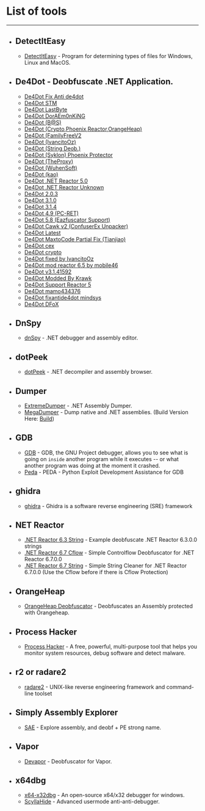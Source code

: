 # List of tools

-----------------

- ## DetectItEasy
  - [DetectItEasy](https://github.com/horsicq/Detect-It-Easy) - Program for determining types of files for Windows, Linux and MacOS.

- ## De4Dot - Deobfuscate .NET Application.
  - [De4Dot Fix Anti de4dot](https://github.com/lol-49/Cracking-Thing/tree/main/De4Dot/De4dot%20Fix%20Anti%20de4dot)
  - [De4Dot STM](https://github.com/lol-49/Cracking-Thing/tree/main/De4Dot/De4dot%20STM)
  - [De4Dot LastByte](https://github.com/lol-49/Cracking-Thing/tree/main/De4Dot/De4dot%20lastbyte)
  - [De4Dot DorAEm0nKiNG](https://github.com/lol-49/Cracking-Thing/tree/main/De4Dot/De4dot_DorAEm0nKiNG)
  - [De4Dot (B@S)](https://github.com/lol-49/Cracking-Thing/tree/main/De4Dot/de4dot%20(B%40S))
  - [De4Dot (Crypto,Phoenix,Reactor,OrangeHeap)](https://github.com/lol-49/Cracking-Thing/tree/main/De4Dot/de4dot%20(Crypto%2CPhoenix%2CReactor%2COrangeHeap))
  - [De4Dot (FamilyFreeV2](https://github.com/lol-49/Cracking-Thing/tree/main/De4Dot/de4dot%20(FamilyFree%20v2))
  - [De4Dot (IvancitoOz)](https://github.com/lol-49/Cracking-Thing/tree/main/De4Dot/de4dot%20(IvancitoOz))
  - [De4Dot (String Deob.)](https://github.com/lol-49/Cracking-Thing/tree/main/De4Dot/de4dot%20(String%20Deob.))
  - [De4Dot (Syklon) Phoenix Protector](https://github.com/lol-49/Cracking-Thing/tree/main/De4Dot/de4dot%20(Syklon)%20Phoenix%20Protector)
  - [De4Dot (TheProxy)](https://github.com/lol-49/Cracking-Thing/tree/main/De4Dot/de4dot%20(TheProxy))
  - [De4Dot (WuhenSoft)](https://github.com/lol-49/Cracking-Thing/tree/main/De4Dot/de4dot%20(Wuhensoft))
  - [De4Dot (kao)](https://github.com/lol-49/Cracking-Thing/tree/main/De4Dot/de4dot%20(kao))
  - [De4Dot .NET Reactor 5.0](https://github.com/lol-49/Cracking-Thing/tree/main/De4Dot/de4dot%20.NET%20Reactor%205.0)
  - [De4Dot .NET Reactor Unknown](https://github.com/lol-49/Cracking-Thing/tree/main/De4Dot/de4dot%20.Net%20Reactor%20(Unknown))
  - [De4Dot 2.0.3](https://github.com/lol-49/Cracking-Thing/tree/main/De4Dot/de4dot%202.0.3)
  - [De4Dot 3.1.0](https://github.com/lol-49/Cracking-Thing/tree/main/De4Dot/de4dot%203.1.0)
  - [De4Dot 3.1.4](https://github.com/lol-49/Cracking-Thing/tree/main/De4Dot/de4dot%203.1.4)
  - [De4Dot 4.9 (PC-RET)](https://github.com/lol-49/Cracking-Thing/tree/main/De4Dot/de4dot%204.9%20(PC-RET))
  - [De4Dot 5.8 (Eazfuscator Support)](https://github.com/lol-49/Cracking-Thing/tree/main/De4Dot/de4dot%205.8%20(Eazfuscator%20Support))
  - [De4Dot Cawk v2 (ConfuserEx Unpacker)](https://github.com/lol-49/Cracking-Thing/tree/main/De4Dot/de4dot%20Cawk%20v2%20(ConfuserEx%20Unpacker))
  - [De4Dot Latest](https://github.com/lol-49/Cracking-Thing/tree/main/De4Dot/de4dot%20Latest)
  - [De4Dot MaxtoCode Partial Fix (Tianjiao)](https://github.com/lol-49/Cracking-Thing/tree/main/De4Dot/de4dot%20MaxtoCode%20Partial%20Fix%20(Tianjiao))
  - [De4Dot cex](https://github.com/lol-49/Cracking-Thing/tree/main/De4Dot/de4dot%20cex)
  - [De4Dot crypto](https://github.com/lol-49/Cracking-Thing/tree/main/De4Dot/de4dot%20crypto)
  - [De4Dot fixed by IvancitoOz](https://github.com/lol-49/Cracking-Thing/tree/main/De4Dot/de4dot%20fixed%20by%20IvancitoOz)
  - [De4Dot mod reactor 6.5 by mobile46](https://github.com/lol-49/Cracking-Thing/tree/main/De4Dot/de4dot%20mod%20reactor%206.5%20by%20mobile46)
  - [De4Dot v3.1.41592](https://github.com/lol-49/Cracking-Thing/tree/main/De4Dot/de4dot%20v%203.1.41592)
  - [De4Dot Modded By Krawk](https://github.com/lol-49/Cracking-Thing/tree/main/De4Dot/de4dot_Modded_By_Krawk)
  - [De4Dot Support Reactor 5](https://github.com/lol-49/Cracking-Thing/tree/main/De4Dot/de4dot_Support_Reactor5)
  - [De4Dot mamo434376](https://github.com/lol-49/Cracking-Thing/tree/main/De4Dot/de4dot_mamo434376)
  - [De4Dot fixantide4dot mindsys](https://github.com/lol-49/Cracking-Thing/tree/main/De4Dot/de4dotfixantide4dot%20mindsys)
  - [De4Dot DFoX](https://github.com/lol-49/Cracking-Thing/blob/main/De4Dot/de4dot_x86_x64_v3.1.41592.3405_Compiled_at_02_May_2020_By_DFoX.rar)

- ## DnSpy
  - [dnSpy](https://github.com/dnSpy/dnSpy) - .NET debugger and assembly editor.

- ## dotPeek
  - [dotPeek](https://www.jetbrains.com/fr-fr/decompiler/) - .NET decompiler and assembly browser.

- ## Dumper
  - [ExtremeDumper](https://github.com/wwh1004/ExtremeDumper) - .NET Assembly Dumper.
  - [MegaDumper](https://github.com/CodeCracker-Tools/MegaDumper) - Dump native and .NET assemblies. (Build Version Here: [Build](https://www.mediafire.com/file/ilveqwn0pvknd21/MegaDumper.exe/file))

- ## GDB
  - [GDB](https://www.gnu.org/software/gdb/) - GDB, the GNU Project debugger, allows you to see what is going on `inside` another program while it executes -- or what another program was doing at the moment it crashed. 
  - [Peda](https://github.com/longld/peda) - PEDA - Python Exploit Development Assistance for GDB

- ## ghidra
  - [ghidra](https://github.com/NationalSecurityAgency/ghidra) - Ghidra is a software reverse engineering (SRE) framework 

- ## NET Reactor
  - [.NET Reactor 6.3 String](https://github.com/DarkBullNull/.NETReactor_6.3.0.0_Only_Strings) - Example deobfuscate .NET Reactor 6.3.0.0 strings
  - [.NET Reactor 6.7 Cflow](https://github.com/Hussaryn/NET-Reactor-Cflow-Cleaner-6.7.0.0) - Simple Controlflow Deobfuscator for .NET Reactor 6.7.0.0 
  - [.NET Reactor 6.7 String](https://github.com/Hussaryn/NET-Reactor-String-Cleaner-6.7.0.0) - Simple String Cleaner for .NET Reactor 6.7.0.0 (Use the Cflow before if there is Cflow Protection)

- ## OrangeHeap
  - [OrangeHeap Deobfuscator](https://github.com/netlool/OrangeHeap-Deobfuscator) - Deobfuscates an Assembly protected with Orangeheap.

- ## Process Hacker
  - [Process Hacker](https://github.com/processhacker/processhacker) - A free, powerful, multi-purpose tool that helps you monitor system resources, debug software and detect malware.

- ## r2 or radare2
  - [radare2](https://github.com/radareorg/radare2) - UNIX-like reverse engineering framework and command-line toolset

- ## Simply Assembly Explorer
  - [SAE](https://github.com/wickyhu/simple-assembly-explorer) - Explore assembly, and deobf + PE strong name.

- ## Vapor
  - [Devapor](https://github.com/miso-xyz/DeVapor) - Deobfuscator for Vapor.

- ## x64dbg
  - [x64-x32dbg](https://x64dbg.com/#start) - An open-source x64/x32 debugger for windows.
  - [ScyllaHide](https://github.com/x64dbg/ScyllaHide) - Advanced usermode anti-anti-debugger.
